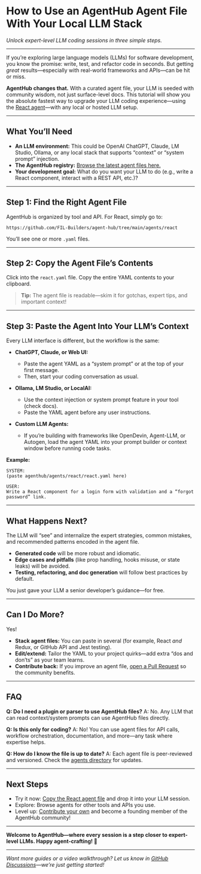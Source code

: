 # How to Use an AgentHub Agent File With Your Local LLM Stack

*Unlock expert-level LLM coding sessions in three simple steps.*

---

If you’re exploring large language models (LLMs) for software development, you know the promise: write, test, and refactor code in seconds. But getting *great* results—especially with real-world frameworks and APIs—can be hit or miss.

**AgentHub changes that.** With a curated agent file, your LLM is seeded with community wisdom, not just surface-level docs. This tutorial will show you the absolute fastest way to upgrade your LLM coding experience—using the [React agent](https://github.com/FIL-Builders/agent-hub/tree/main/agents/react)—with any local or hosted LLM setup.

---

## **What You’ll Need**

* **An LLM environment:** This could be OpenAI ChatGPT, Claude, LM Studio, Ollama, or any local stack that supports “context” or “system prompt” injection.
* **The AgentHub registry:** [Browse the latest agent files here.](https://github.com/FIL-Builders/agent-hub/tree/main/agents)
* **Your development goal:** What do you want your LLM to do (e.g., write a React component, interact with a REST API, etc.)?

---

## **Step 1: Find the Right Agent File**

AgentHub is organized by tool and API.
For React, simply go to:

```
https://github.com/FIL-Builders/agent-hub/tree/main/agents/react
```

You’ll see one or more `.yaml` files.

---

## **Step 2: Copy the Agent File’s Contents**

Click into the `react.yaml` file.
Copy the entire YAML contents to your clipboard.

> **Tip:** The agent file is readable—skim it for gotchas, expert tips, and important context!

---

## **Step 3: Paste the Agent Into Your LLM’s Context**

Every LLM interface is different, but the workflow is the same:

* **ChatGPT, Claude, or Web UI:**

  * Paste the agent YAML as a “system prompt” or at the top of your first message.
  * Then, start your coding conversation as usual.
* **Ollama, LM Studio, or LocalAI:**

  * Use the context injection or system prompt feature in your tool (check docs).
  * Paste the YAML agent before any user instructions.
* **Custom LLM Agents:**

  * If you’re building with frameworks like OpenDevin, Agent-LLM, or Autogen, load the agent YAML into your prompt builder or context window before running code tasks.

**Example:**

```
SYSTEM:
(paste agenthub/agents/react/react.yaml here)

USER:
Write a React component for a login form with validation and a “forgot password” link.
```

---

## **What Happens Next?**

The LLM will “see” and internalize the expert strategies, common mistakes, and recommended patterns encoded in the agent file.

* **Generated code** will be more robust and idiomatic.
* **Edge cases and pitfalls** (like prop handling, hooks misuse, or state leaks) will be avoided.
* **Testing, refactoring, and doc generation** will follow best practices by default.

You just gave your LLM a senior developer’s guidance—for free.

---

## **Can I Do More?**

Yes!

* **Stack agent files:** You can paste in several (for example, React *and* Redux, or GitHub API and Jest testing).
* **Edit/extend:** Tailor the YAML to your project quirks—add extra “dos and don’ts” as your team learns.
* **Contribute back:** If you improve an agent file, [open a Pull Request](https://github.com/FIL-Builders/agent-hub/blob/main/CONTRIBUTING.md) so the community benefits.

---

## **FAQ**

**Q: Do I need a plugin or parser to use AgentHub files?**
A: No. Any LLM that can read context/system prompts can use AgentHub files directly.

**Q: Is this only for coding?**
A: No! You can use agent files for API calls, workflow orchestration, documentation, and more—any task where expertise helps.

**Q: How do I know the file is up to date?**
A: Each agent file is peer-reviewed and versioned. Check the [agents directory](https://github.com/FIL-Builders/agent-hub/tree/main/agents) for updates.

---

## **Next Steps**

* Try it now: [Copy the React agent file](https://github.com/FIL-Builders/agent-hub/tree/main/agents/react) and drop it into your LLM session.
* Explore: Browse agents for other tools and APIs you use.
* Level up: [Contribute your own](https://github.com/FIL-Builders/agent-hub/blob/main/CONTRIBUTING.md) and become a founding member of the AgentHub community!

---

**Welcome to AgentHub—where every session is a step closer to expert-level LLMs. Happy agent-crafting! 🌱**

---

*Want more guides or a video walkthrough? Let us know in [GitHub Discussions](https://github.com/FIL-Builders/agent-hub/discussions)—we’re just getting started!*
